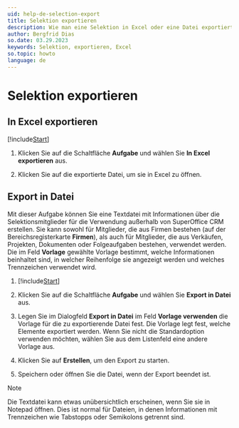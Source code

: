 ```yaml
---
uid: help-de-selection-export
title: Selektion exportieren
description: Wie man eine Selektion in Excel oder eine Datei exportiert.
author: Bergfrid Dias
so.date: 03.29.2023
keywords: Selektion, exportieren, Excel
so.topic: howto
language: de
---
```


# Selektion exportieren

## In Excel exportieren

[!include[Start](../includes/steps-start-task.md)]

1. Klicken Sie auf die Schaltfläche **Aufgabe** und wählen Sie **In Excel exportieren** aus.

1. Klicken Sie auf die exportierte Datei, um sie in Excel zu öffnen.

## <a id="to-file" />Export in Datei

Mit dieser Aufgabe können Sie eine Textdatei mit Informationen über die Selektionsmitglieder für die Verwendung außerhalb von SuperOffice CRM erstellen. Sie kann sowohl für Mitglieder, die aus Firmen bestehen (auf der Bereichsregisterkarte **Firmen**), als auch für Mitglieder, die aus Verkäufen, Projekten, Dokumenten oder Folgeaufgaben bestehen, verwendet werden. Die im Feld **Vorlage** gewählte Vorlage bestimmt, welche Informationen beinhaltet sind, in welcher Reihenfolge sie angezeigt werden und welches Trennzeichen verwendet wird.

1. [!include[Start](../includes/steps-start-task.md)]

1. Klicken Sie auf die Schaltfläche **Aufgabe** und wählen Sie **Export in Datei** aus.

1. Legen Sie im Dialogfeld **Export in Datei** im Feld **Vorlage verwenden** die Vorlage für die zu exportierende Datei fest. Die Vorlage legt fest, welche Elemente exportiert werden. Wenn Sie nicht die Standardoption verwenden möchten, wählen Sie aus dem Listenfeld eine andere Vorlage aus.

1. Klicken Sie auf **Erstellen**, um den Export zu starten.

1. Speichern oder öffnen Sie die Datei, wenn der Export beendet ist.

> [!NOTE]
> Die Textdatei kann etwas unübersichtlich erscheinen, wenn Sie sie in Notepad öffnen. Dies ist normal für Dateien, in denen Informationen mit Trennzeichen wie Tabstopps oder Semikolons getrennt sind.

<!-- Referenced links -->

<!-- Referenced images -->
